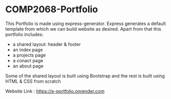 # COMP2068-Portfolio

This Portfolio is made using express-generator. Express generates a default template from which we can build website as desired. 
Apart from that this portfolio includes:
- a shared layout: header & footer
- an index page
- a projects page
- a conact page
- an about page

Some of the shared layout is built using Bootstrap and the rest is built using HTML & CSS from scratch 

Website Link : https://e-portfolio.onrender.com
